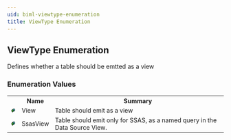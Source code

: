 ```yaml
---
uid: biml-viewtype-enumeration
title: ViewType Enumeration
---
```


## ViewType Enumeration

<div class="LanguageSummary"><div class ="SummaryItem">Defines whether a table should be emtted as a view</div></div>
<div class="EnumValueGroup">

### Enumeration Values

<table id="EnumValue" class="MemberList"><tbody><tr><th class="MemberTypeIconColumnHeader">&nbsp;</th><th class="MemberNameColumnHeader">Name</th><th class="MemberSummaryColumnHeader">Summary</th></tr><tr class="cd0"><td align="center" class="MemberTypeIcon"><img src="enumValue.png"></img></td><td class="MemberName">View</td><td class="MemberSummary"><div class ="SummaryItem">Table should emit as a view</div></td></tr><tr class="cd1"><td align="center" class="MemberTypeIcon"><img src="enumValue.png"></img></td><td class="MemberName">SsasView</td><td class="MemberSummary"><div class ="SummaryItem">Table should emit only for SSAS, as a named query in the Data Source View.</div></td></tr></tbody></table>
</div>